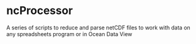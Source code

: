 # ncProcessor
A series of scripts to reduce and parse netCDF files to work with data on any spreadsheets program or in Ocean Data View
